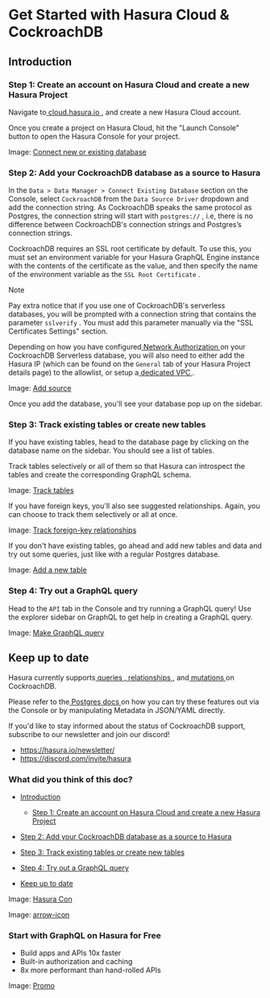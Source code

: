 # Get Started with Hasura Cloud & CockroachDB

## Introduction​

### Step 1: Create an account on Hasura Cloud and create a new Hasura Project​

Navigate to[ cloud.hasura.io ](https://cloud.hasura.io/signup/?pg=docs&plcmt=body&cta=navigate-to-cloud-hasura-io&tech=default&skip_onboarding=true),
and create a new Hasura Cloud account.

Once you create a project on Hasura Cloud, hit the "Launch Console" button to open the Hasura Console for your project.

Image: [ Connect new or existing database ](https://hasura.io/docs/assets/images/create-project-79b9d7bf1904f9467739017a6dd81666.png)

### Step 2: Add your CockroachDB database as a source to Hasura​

In the `Data > Data Manager > Connect Existing Database` section on the Console, select `CockroachDB` from the `Data Source Driver` dropdown and add the connection string. As CockroachDB speaks the same protocol as Postgres, the
connection string will start with `postgres://` , i.e, there is no difference between CockroachDB's connection strings
and Postgres’s connection strings.

CockroachDB requires an SSL root certificate by default. To use this, you must set an environment variable for your
Hasura GraphQL Engine instance with the contents of the certificate as the value, and then specify the name of the
environment variable as the `SSL Root Certificate` .

Note

Pay extra notice that if you use one of CockroachDB's serverless databases, you will be prompted with a connection
string that contains the parameter `sslverify` . You must add this parameter manually via the "SSL Certificates Settings"
section.

Depending on how you have configured[ Network Authorization ](https://www.cockroachlabs.com/docs/cockroachcloud/network-authorization.html)on your
CockroachDB Serverless database, you will also need to either add the Hasura IP (which can be found on the `General` tab
of your Hasura Project details page) to the allowlist, or setup a[ dedicated VPC ](https://hasura.io/docs/latest/hasura-cloud/dedicated-vpc/).

Image: [ Add source ](https://hasura.io/docs/assets/images/1-add-source-cloud-89cc1beb76ee33cf4ba07ed4d40d2b9d.png)

Once you add the database, you'll see your database pop up on the sidebar.

### Step 3: Track existing tables or create new tables​

If you have existing tables, head to the database page by clicking on the database name on the sidebar. You should see a
list of tables.

Track tables selectively or all of them so that Hasura can introspect the tables and create the corresponding GraphQL
schema.

Image: [ Track tables ](https://hasura.io/docs/assets/images/4-track-tables-c9e8ddb88c5018cde462902f03ac5ca2.png)

If you have foreign keys, you'll also see suggested relationships. Again, you can choose to track them selectively or
all at once.

Image: [ Track foreign-key relationships ](https://hasura.io/docs/assets/images/5-track-rels-5c91f10b7840ad85deb88d56a00f5926.png)

If you don't have existing tables, go ahead and add new tables and data and try out some queries, just like with a
regular Postgres database.

Image: [ Add a new table ](https://hasura.io/docs/assets/images/6-add-tables-905abba9bb1feb68859b368a3f152570.png)

### Step 4: Try out a GraphQL query​

Head to the `API` tab in the Console and try running a GraphQL query! Use the explorer sidebar on GraphQL to get help in
creating a GraphQL query.

Image: [ Make GraphQL query ](https://hasura.io/docs/assets/images/7-make-graphql-query-2de8b8336e323c7f7882ba5b0de061c8.png)

## Keep up to date​

Hasura currently supports[ queries ](https://hasura.io/docs/latest/queries/postgres/index/),[ relationships ](https://hasura.io/docs/latest/schema/postgres/table-relationships/index/), and[ mutations ](https://hasura.io/docs/latest/mutations/postgres/index/)on
CockroachDB.

Please refer to the[ Postgres docs ](https://hasura.io/docs/latest/queries/postgres/index/)on how you can try these features out via the Console
or by manipulating Metadata in JSON/YAML directly.

If you'd like to stay informed about the status of CockroachDB support, subscribe to our newsletter and join our
discord!

- [ https://hasura.io/newsletter/ ](https://hasura.io/newsletter/)
- [ https://discord.com/invite/hasura ](https://discord.com/invite/hasura)


### What did you think of this doc?

- [ Introduction ](https://hasura.io/docs/latest/databases/postgres/cockroachdb/getting-started/cloud/#introduction)
    - [ Step 1: Create an account on Hasura Cloud and create a new Hasura Project ](https://hasura.io/docs/latest/databases/postgres/cockroachdb/getting-started/cloud/#step-1-create-an-account-on-hasura-cloud-and-create-a-new-hasura-project)

- [ Step 2: Add your CockroachDB database as a source to Hasura ](https://hasura.io/docs/latest/databases/postgres/cockroachdb/getting-started/cloud/#step-2-add-your-cockroachdb-database-as-a-source-to-hasura)

- [ Step 3: Track existing tables or create new tables ](https://hasura.io/docs/latest/databases/postgres/cockroachdb/getting-started/cloud/#step-3-track-existing-tables-or-create-new-tables)

- [ Step 4: Try out a GraphQL query ](https://hasura.io/docs/latest/databases/postgres/cockroachdb/getting-started/cloud/#step-4-try-out-a-graphql-query)
- [ Keep up to date ](https://hasura.io/docs/latest/databases/postgres/cockroachdb/getting-started/cloud/#keep-up-to-date)


Image: [ Hasura Con ](https://res.cloudinary.com/dh8fp23nd/image/upload/v1686154570/hasura-con-2023/has-con-light-date_r2a2ud.png)

Image: [ arrow-icon ](https://res.cloudinary.com/dh8fp23nd/image/upload/v1683723549/main-web/chevron-right_ldbi7d.png)

### Start with GraphQL on Hasura for Free

- Build apps and APIs 10x faster
- Built-in authorization and caching
- 8x more performant than hand-rolled APIs


Image: [ Promo ](https://hasura.io/docs/assets/images/hasura-free-ff60e409244e0ea12b5a3045d1a9096b.png)